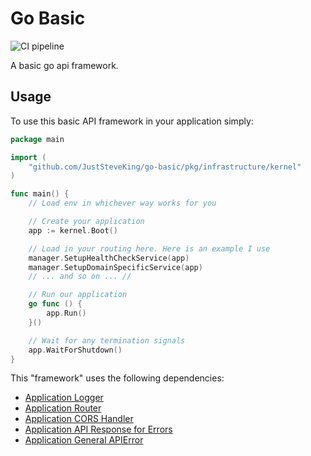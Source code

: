# Go Basic

![CI pipeline](https://github.com/JustSteveKing/go-basic/workflows/CI%20pipeline/badge.svg?branch=master)

A basic go api framework.

## Usage

To use this basic API framework in your application simply:

```go
package main

import (
    "github.com/JustSteveKing/go-basic/pkg/infrastructure/kernel"
)

func main() {
    // Load env in whichever way works for you

    // Create your application
    app := kernel.Boot()

    // Load in your routing here. Here is an example I use
    manager.SetupHealthCheckService(app)
    manager.SetupDomainSpecificService(app)
    // ... and so on ... //

    // Run our application
    go func () {
        app.Run()
    }()

    // Wait for any termination signals
    app.WaitForShutdown()
}
```

This "framework" uses the following dependencies:

- [Application Logger](https://go.uber.org/zap)
- [Application Router](https://github.com/gorilla/mux)
- [Application CORS Handler](https://github.com/gorilla/handlers)
- [Application API Response for Errors](https://github.com/JustSteveKing/go-http-response)
- [Application General APIError](https://github.com/JustSteveKing/go-api-problem)